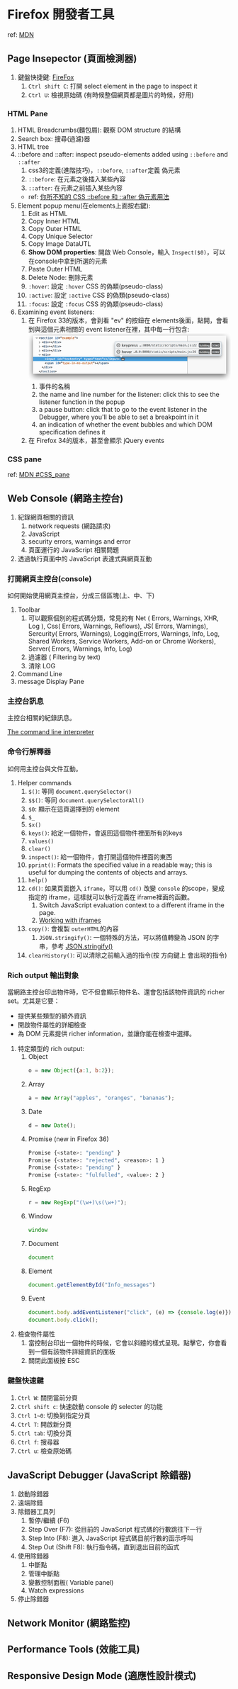 # Firefox 開發者工具

ref: [MDN](https://developer.mozilla.org/zh-TW/docs/Tools)

## Page Insepector (頁面檢測器)

1. 鍵盤快捷鍵: [FireFox](https://developer.mozilla.org/zh-CN/docs/Tools/Keyboard_shortcuts)
    1. `Ctrl shift C`: 打開 select element in the page to inspect it
    1. `Ctrl U`: 檢視原始碼 (有時候整個網頁都是圖片的時候，好用)

### HTML Pane

1. HTML Breadcrumbs(麵包屑): 觀察 DOM structure 的結構
1. Search box: 搜尋(過濾)器
1. HTML tree
1. ::before and ::after: inspect pseudo-elements added using `::before` and `::after`
    1. css3的定義(進階技巧)，`::before`, `::after`定義 偽元素
    1. `::before`: 在元素之後插入某些內容
    1. `::after`: 在元素之前插入某些內容
    * ref: [你所不知的 CSS ::before 和 ::after 偽元素用法](http://blog.dimpurr.com/css-before-after/)
1. Element popup menu(在elements上面按右鍵):
    1. Edit as HTML
    1. Copy Inner HTML
    1. Copy Outer HTML
    1. Copy Unique Selector
    1. Copy Image DataUTL
    1. __Show DOM properties__: 開啟 Web Console，輸入 `Inspect($0)`，可以在console中拿到所選的元素
    1. Paste Outer HTML
    1. Delete Node: 刪除元素
    1. `:hover`: 設定 `:hover` CSS 的偽類(pseudo-class)
    1. `:active`: 設定 `:active` CSS 的偽類(pseudo-class)
    1. `:focus`: 設定 `:focus` CSS 的偽類(pseudo-class)
1. Examining event listeners:
    1. 在 Firefox 33的版本，會到看 "ev" 的按鈕在 elements後面，點開，會看到與這個元素相關的 event listener在裡，其中每一行包含:
    ![123](img/inspector-events-popup.png)
        1. 事件的名稱
        1. the name and line number for the listener: click this to see the listener function in the popup
        1. a pause button: click that to go to the event listener in the Debugger, where you'll be able to set a breakpoint in it
        1. an indication of whether the event bubbles and which DOM specification defines it
    1. 在 Firefox 34的版本，甚至會顯示 jQuery events

### CSS pane

ref: [MDN #CSS_pane](https://developer.mozilla.org/zh-TW/docs/Tools/Page_Inspector#CSS_pane)

## Web Console (網路主控台)

1. 紀錄網頁相關的資訊
    1. network requests (網路請求)
    1. JavaScript
    1. security errors,  warnings and error
    1. 頁面運行的 JavaScript 相關問題
1. 透過執行頁面中的 JavaScript 表達式與網頁互動

### 打開網頁主控台(console)

如何開始使用網頁主控台，分成三個區塊(上、中、下)

1. Toolbar
    1. 可以觀察個別的程式碼分類，常見的有 Net ( Errors, Warnings, XHR, Log ), Css( Errors, Warnings, Reflows), JS( Errors, Warnings), Sercurity( Errors, Warnings), Logging(Errors, Warnings, Info, Log, Shared Workers, Service Workers, Add-on or Chrome Workers), Server( Errors, Warnings, Info, Log)
    1. 過濾器 ( Filtering by text)
    1. 清除 LOG
1. Command Line
1. message Display Pane

### 主控台訊息

主控台相關的紀錄訊息。

[The command line interpreter](https://developer.mozilla.org/en-US/docs/Tools/Web_Console/The_command_line_interpreter#Helper_commands)

### 命令行解釋器

如何用主控台與文件互動。

1. Helper commands
    1. `$()`: 等同 `document.querySelector()`
    1. `$$()`: 等同 `document.querySelectorAll()`
    1. `$0`: 顯示在這頁選擇到的 element
    1. `$_`
    1. `$x()`
    1. `keys()`: 給定一個物件，會返回這個物件裡面所有的keys
    1. `values()`
    1. `clear()`
    1. `inspect()`: 給一個物件，會打開這個物件裡面的東西
    1. `pprint()`: Formats the specified value in a readable way; this is useful for dumping the contents of objects and arrays.
    1. `help()`
    1. `cd()`: 如果頁面嵌入 `iframe`，可以用 `cd()` 改變 `console` 的scope，變成指定的 iframe，這樣就可以執行定義在 iframe裡面的函數。
        1. Switch JavaScript evaluation context to a different iframe in the page.
        1. [Working with iframes](https://developer.mozilla.org/en-US/docs/Tools/Working_with_iframes)
    1. `copy()`: 會複製 `outerHTML`的內容
        1. `JSON.stringify()`: 一個特殊的方法，可以將值轉變為 JSON 的字串，參考 [JSON.stringify()](https://developer.mozilla.org/en-US/docs/Web/JavaScript/Reference/Global_Objects/JSON/stringify)
    1. `clearHistory()`: 可以清除之前輸入過的指令(按 方向鍵上 會出現的指令)

### Rich output 輸出對象

當網路主控台印出物件時，它不但會顯示物件名、還會包括該物件資訊的 richer set。尤其是它要：

* 提供某些類型的額外資訊
* 開啟物件屬性的詳細檢查
* 為 DOM 元素提供 richer information，並讓你能在檢查中選擇。

1. 特定類型的 rich output:
    1. Object
        ```js
        o = new Object({a:1, b:2});
        ```
    1. Array
        ```js
        a = new Array("apples", "oranges", "bananas");
        ```
    1. Date
        ```js
        d = new Date();
        ```
    1. Promise (new in Firefox 36)
        ```bash
        Promise {<state>: "pending" }
        Promise {<state>: "rejected", <reason>: 1 }
        Promise {<state>: "pending" }
        Promise {<state>: "fulfulled", <value>: 2 }
        ```
    1. RegExp
        ```js
        r = new RegExp("(\w+)\s(\w+)");
        ```
    1. Window
        ```js
        window
        ```
    1. Document
        ```js
        document
        ```
    1. Element
        ```js
        document.getElementById("Info_messages")
        ```
    1. Event
        ```js
        document.body.addEventListener("click", (e) => {console.log(e)});
        document.body.click();
        ```
1. 檢查物件屬性
    1. 當控制台印出一個物件的時候，它會以斜體的樣式呈現。點擊它，你會看到一個有該物件詳細資訊的面板
    1. 關閉此面板按 ESC

### 鍵盤快速鍵

1. `Ctrl W`: 關閉當前分頁
1. `Ctrl shift c`: 快速啟動 console 的 selecter 的功能
1. `Ctrl 1~0`: 切換到指定分頁
1. `Ctrl T`: 開啟新分頁
1. `Ctrl tab`: 切換分頁
1. `Ctrl f`: 搜尋器
1. `Ctrl u`: 檢查原始碼

## JavaScript Debugger (JavaScript 除錯器)

1. 啟動除錯器
1. 遠端除錯
1. 除錯器工具列
    1. 暫停/繼續 (F6)
    1. Step Over (F7): 從目前的 JavaScript 程式碼的行數跳往下一行
    1. Step Into (F8): 進入 JavaScript 程式碼目前行數的函示呼叫
    1. Step Out (Shift F8): 執行指令碼，直到退出目前的函式
1. 使用除錯器
    1. 中斷點
    1. 管理中斷點
    1. 變數控制面板( Variable panel)
    1. Watch expressions
1. 停止除錯器

## Network Monitor (網路監控)

## Performance Tools (效能工具)

## Responsive Design Mode (適應性設計模式)

